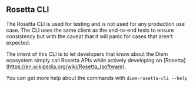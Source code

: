 ## Rosetta CLI

The Rosetta CLI is used for testing and is not used for any production use case.  The CLI uses the same client as the end-to-end tests to ensure consistency but with the caveat that it will panic for cases that aren't expected.

The intent of this CLI is to let developers that know about the Diem ecosystem simply call Rosetta APIs while actively developing on [Rosetta](https://en.wikipedia.org/wiki/Rosetta_(software).

You can get more help about the commands with `diem-rosetta-cli --help`
